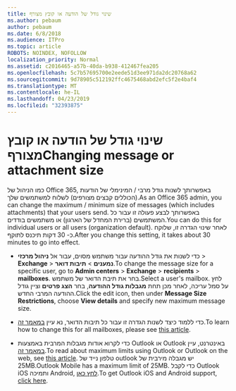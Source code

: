 ```yaml
---
title: שינוי גודל של הודעה או קובץ מצורף
ms.author: pebaum
author: pebaum
ms.date: 6/8/2018
ms.audience: ITPro
ms.topic: article
ROBOTS: NOINDEX, NOFOLLOW
localization_priority: Normal
ms.assetid: c2016465-a57b-40da-b938-412467fea205
ms.openlocfilehash: 5c7b57695700e2eede51d3ee971da2dc20768a62
ms.sourcegitcommit: 9d78905c512192ffc4675468abd2efc5f2e4baf4
ms.translationtype: MT
ms.contentlocale: he-IL
ms.lasthandoff: 04/23/2019
ms.locfileid: "32393875"
---
```

# <a name="changing-message-or-attachment-size"></a><span data-ttu-id="3270c-102">שינוי גודל של הודעה או קובץ מצורף</span><span class="sxs-lookup"><span data-stu-id="3270c-102">Changing message or attachment size</span></span>

<span data-ttu-id="3270c-103">כמו הניהול של Office 365, באפשרותך לשנות גודל מרבי / המינימלי של הודעות (הכוללים קבצים מצורפים) לשלוח למשתמשים שלך.</span><span class="sxs-lookup"><span data-stu-id="3270c-103">As an Office 365 admin, you can change the maximum / minimum size of messages (which includes attachments) that your users send.</span></span> <span data-ttu-id="3270c-104">באפשרותך לבצע פעולה זו עבור כל המשתמשים (ברירת המחדל של הארגון) או משתמשים בודדים.</span><span class="sxs-lookup"><span data-stu-id="3270c-104">You can do this for individual users or all users (organization default).</span></span> <span data-ttu-id="3270c-105">לאחר שינוי הגדרה זו, שלוקח כ- 30 דקות תיכנס לתוקף.</span><span class="sxs-lookup"><span data-stu-id="3270c-105">After you change this setting, it takes about 30 minutes to go into effect.</span></span>
  
- <span data-ttu-id="3270c-106">כדי לשנות את גודל ההודעה עבור משתמש מסוים, עבור אל **ניהול מרכזי** \> **Exchange** \> **נמענים** \> **תיבות דואר**.</span><span class="sxs-lookup"><span data-stu-id="3270c-106">To change the message size for a specific user, go to **Admin centers** \> **Exchange** \> **recipients** \> **mailboxes**.</span></span> <span data-ttu-id="3270c-107">בחר את תיבת הדואר של משתמש.</span><span class="sxs-lookup"><span data-stu-id="3270c-107">Select a user's mailbox.</span></span> <span data-ttu-id="3270c-108">לחץ על סמל עריכה, לאחר מכן תחת **מגבלות גודל ההודעה**, בחר **הצג פרטים** וציין גודל ההודעה המרבי החדש.</span><span class="sxs-lookup"><span data-stu-id="3270c-108">Click the edit icon, then under **Message Size Restrictions**, choose **View details** and specify new maximum message size.</span></span> 
    
- <span data-ttu-id="3270c-109">כדי ללמוד כיצד לשנות הגדרה זו עבור כל תיבות הדואר, נא עיין [במאמר זה](https://www.microsoft.com/microsoft-365/blog/2015/04/15/office-365-now-supports-larger-email-messages-up-to-150-mb/).</span><span class="sxs-lookup"><span data-stu-id="3270c-109">To learn how to change this for all mailboxes, please see [this article](https://www.microsoft.com/microsoft-365/blog/2015/04/15/office-365-now-supports-larger-email-messages-up-to-150-mb/).</span></span>
    
- <span data-ttu-id="3270c-110">כדי לקרוא אודות מגבלות המרבית באמצעות Outlook או Outlook באינטרנט, עיין [במאמר זה](https://technet.microsoft.com/library/exchange-online-limits.aspx#MessageLimits).</span><span class="sxs-lookup"><span data-stu-id="3270c-110">To read about maximum limits using Outlook or Outlook on the web, see [this article](https://technet.microsoft.com/library/exchange-online-limits.aspx#MessageLimits).</span></span> <span data-ttu-id="3270c-111">טלפון נייד של outlook יש מגבלה מירבית של 25MB.</span><span class="sxs-lookup"><span data-stu-id="3270c-111">Outlook Mobile has a maximum limit of 25MB.</span></span> <span data-ttu-id="3270c-112">כדי לקבל Outlook iOS ותמיכה Android, [לחץ כאן](https://support.office.com/article/Get-in-app-help-for-Outlook-for-iOS-and-Android-218a22d1-9fa5-4889-b689-de1c63493243).</span><span class="sxs-lookup"><span data-stu-id="3270c-112">To get Outlook iOS and Android support, [click here](https://support.office.com/article/Get-in-app-help-for-Outlook-for-iOS-and-Android-218a22d1-9fa5-4889-b689-de1c63493243).</span></span>
    


